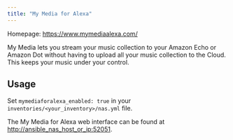 ```yaml
---
title: "My Media for Alexa"
---
```


Homepage: <https://www.mymediaalexa.com/>

My Media lets you stream your music collection to your Amazon Echo or Amazon Dot without having to upload all your music collection to the Cloud. This keeps your music under your control.

## Usage

Set `mymediaforalexa_enabled: true` in your `inventories/<your_inventory>/nas.yml` file.

The My Media for Alexa web interface can be found at <http://ansible_nas_host_or_ip:52051>.
